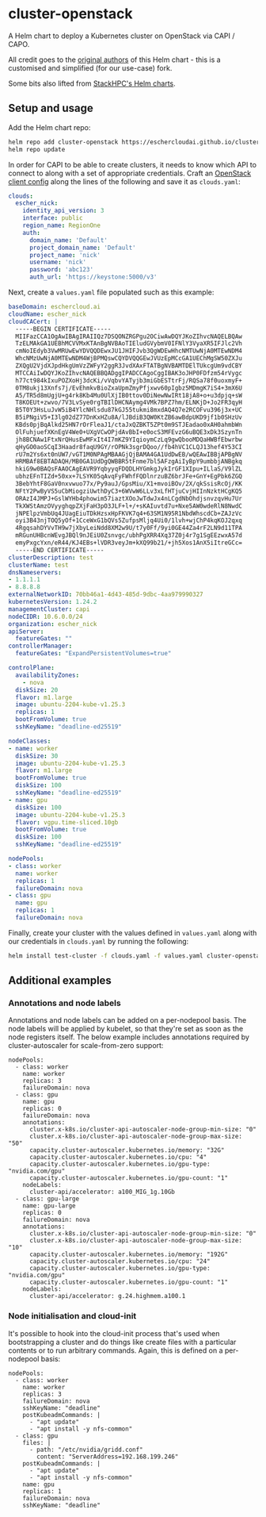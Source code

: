# cluster-openstack

A Helm chart to deploy a Kubernetes cluster on OpenStack via CAPI / CAPO.

All credit goes to the [original authors](https://github.com/giantswarm/cluster-openstack) of this Helm chart - this is a customised and simplified (for our use-case) fork.

Some bits also lifted from [StackHPC's Helm charts](https://github.com/stackhpc/capi-helm-charts).

## Setup and usage

Add the Helm chart repo:

```sh
helm repo add cluster-openstack https://eschercloudai.github.io/cluster-openstack/
helm repo update
```

In order for CAPI to be able to create clusters, it needs to know which API to connect to along with a set of appropriate credentials.  Craft an [OpenStack client config](https://docs.openstack.org/python-openstackclient/latest/configuration/index.html) along the lines of the following and save it as `clouds.yaml`:

```yaml
clouds:
  escher_nick:
    identity_api_version: 3
    interface: public
    region_name: RegionOne
    auth:
      domain_name: 'Default'
      project_domain_name: 'Default'
      project_name: 'nick'
      username: 'nick'
      password: 'abc123'
      auth_url: 'https://keystone:5000/v3'
```

Next, create a `values.yaml` file populated such as this example:

```yaml
baseDomain: eschercloud.ai
cloudName: escher_nick
cloudCACert: |
  -----BEGIN CERTIFICATE-----
  MIIFazCCA1OgAwIBAgIRAIIQz7DSQONZRGPgu2OCiwAwDQYJKoZIhvcNAQELBQAw
  TzELMAkGA1UEBhMCVVMxKTAnBgNVBAoTIEludGVybmV0IFNlY3VyaXR5IFJlc2Vh
  cmNoIEdyb3VwMRUwEwYDVQQDEwxJU1JHIFJvb3QgWDEwHhcNMTUwNjA0MTEwNDM4
  WhcNMzUwNjA0MTEwNDM4WjBPMQswCQYDVQQGEwJVUzEpMCcGA1UEChMgSW50ZXJu
  ZXQgU2VjdXJpdHkgUmVzZWFyY2ggR3JvdXAxFTATBgNVBAMTDElTUkcgUm9vdCBY
  MTCCAiIwDQYJKoZIhvcNAQEBBQADggIPADCCAgoCggIBAK3oJHP0FDfzm54rVygc
  h77ct984kIxuPOZXoHj3dcKi/vVqbvYATyjb3miGbESTtrFj/RQSa78f0uoxmyF+
  0TM8ukj13Xnfs7j/EvEhmkvBioZxaUpmZmyPfjxwv60pIgbz5MDmgK7iS4+3mX6U
  A5/TR5d8mUgjU+g4rk8Kb4Mu0UlXjIB0ttov0DiNewNwIRt18jA8+o+u3dpjq+sW
  T8KOEUt+zwvo/7V3LvSye0rgTBIlDHCNAymg4VMk7BPZ7hm/ELNKjD+Jo2FR3qyH
  B5T0Y3HsLuJvW5iB4YlcNHlsdu87kGJ55tukmi8mxdAQ4Q7e2RCOFvu396j3x+UC
  B5iPNgiV5+I3lg02dZ77DnKxHZu8A/lJBdiB3QW0KtZB6awBdpUKD9jf1b0SHzUv
  KBds0pjBqAlkd25HN7rOrFleaJ1/ctaJxQZBKT5ZPt0m9STJEadao0xAH0ahmbWn
  OlFuhjuefXKnEgV4We0+UXgVCwOPjdAvBbI+e0ocS3MFEvzG6uBQE3xDk3SzynTn
  jh8BCNAw1FtxNrQHusEwMFxIt4I7mKZ9YIqioymCzLq9gwQbooMDQaHWBfEbwrbw
  qHyGO0aoSCqI3Haadr8faqU9GY/rOPNk3sgrDQoo//fb4hVC1CLQJ13hef4Y53CI
  rU7m2Ys6xt0nUW7/vGT1M0NPAgMBAAGjQjBAMA4GA1UdDwEB/wQEAwIBBjAPBgNV
  HRMBAf8EBTADAQH/MB0GA1UdDgQWBBR5tFnme7bl5AFzgAiIyBpY9umbbjANBgkq
  hkiG9w0BAQsFAAOCAgEAVR9YqbyyqFDQDLHYGmkgJykIrGF1XIpu+ILlaS/V9lZL
  ubhzEFnTIZd+50xx+7LSYK05qAvqFyFWhfFQDlnrzuBZ6brJFe+GnY+EgPbk6ZGQ
  3BebYhtF8GaV0nxvwuo77x/Py9auJ/GpsMiu/X1+mvoiBOv/2X/qkSsisRcOj/KK
  NFtY2PwByVS5uCbMiogziUwthDyC3+6WVwW6LLv3xLfHTjuCvjHIInNzktHCgKQ5
  ORAzI4JMPJ+GslWYHb4phowim57iaztXOoJwTdwJx4nLCgdNbOhdjsnvzqvHu7Ur
  TkXWStAmzOVyyghqpZXjFaH3pO3JLF+l+/+sKAIuvtd7u+Nxe5AW0wdeRlN8NwdC
  jNPElpzVmbUq4JUagEiuTDkHzsxHpFKVK7q4+63SM1N95R1NbdWhscdCb+ZAJzVc
  oyi3B43njTOQ5yOf+1CceWxG1bQVs5ZufpsMljq4Ui0/1lvh+wjChP4kqKOJ2qxq
  4RgqsahDYVvTH9w7jXbyLeiNdd8XM2w9U/t7y0Ff/9yi0GE44Za4rF2LN9d11TPA
  mRGunUHBcnWEvgJBQl9nJEiU0Zsnvgc/ubhPgXRR4Xq37Z0j4r7g1SgEEzwxA57d
  emyPxgcYxn/eR44/KJ4EBs+lVDR3veyJm+kXQ99b21/+jh5Xos1AnX5iItreGCc=
  -----END CERTIFICATE-----
clusterDescription: test
clusterName: test
dnsNameservers:
- 1.1.1.1
- 8.8.8.8
externalNetworkID: 70bb46a1-4d43-485d-9dbc-4aa979990327
kubernetesVersion: 1.24.2
managementCluster: capi
nodeCIDR: 10.6.0.0/24
organization: escher_nick
apiServer:
  featureGates: ""
controllerManager:
  featureGates: "ExpandPersistentVolumes=true"

controlPlane:
  availabilityZones:
    - nova
  diskSize: 20
  flavor: m1.large
  image: ubuntu-2204-kube-v1.25.3
  replicas: 1
  bootFromVolume: true
  sshKeyName: "deadline-ed25519"

nodeClasses:
- name: worker
  diskSize: 30
  image: ubuntu-2204-kube-v1.25.3
  flavor: m1.large
  bootFromVolume: true
  diskSize: 100
  sshKeyName: "deadline-ed25519"
- name: gpu
  diskSize: 100
  image: ubuntu-2204-kube-v1.25.3
  flavor: vgpu.time-sliced.10gb
  bootFromVolume: true
  diskSize: 100
  sshKeyName: "deadline-ed25519"

nodePools:
- class: worker
  name: worker
  replicas: 1
  failureDomain: nova
- class: gpu
  name: gpu
  replicas: 1
  failureDomain: nova
```

Finally, create your cluster with the values defined in `values.yaml` along with our credentials in `clouds.yaml` by running the following:

```sh
helm install test-cluster -f clouds.yaml -f values.yaml cluster-openstack/cluster-openstack
```

## Additional examples

### Annotations and node labels

Annotations and node labels can be added on a per-nodepool basis.  The node labels will be applied by kubelet, so that they're set as soon as the node registers itself.  The below example includes annotations required by cluster-autoscaler for scale-from-zero support:

```
nodePools:
  - class: worker
    name: worker
    replicas: 3
    failureDomain: nova
  - class: gpu
    name: gpu
    replicas: 0
    failureDomain: nova
    annotations:
      cluster.x-k8s.io/cluster-api-autoscaler-node-group-min-size: "0"
      cluster.x-k8s.io/cluster-api-autoscaler-node-group-max-size: "50"
      capacity.cluster-autoscaler.kubernetes.io/memory: "32G"
      capacity.cluster-autoscaler.kubernetes.io/cpu: "4"
      capacity.cluster-autoscaler.kubernetes.io/gpu-type: "nvidia.com/gpu"
      capacity.cluster-autoscaler.kubernetes.io/gpu-count: "1"
    nodeLabels:
      cluster-api/accelerator: a100_MIG_1g.10Gb
  - class: gpu-large
    name: gpu-large
    replicas: 0
    failureDomain: nova
    annotations:
      cluster.x-k8s.io/cluster-api-autoscaler-node-group-min-size: "0"
      cluster.x-k8s.io/cluster-api-autoscaler-node-group-max-size: "10"
      capacity.cluster-autoscaler.kubernetes.io/memory: "192G"
      capacity.cluster-autoscaler.kubernetes.io/cpu: "24"
      capacity.cluster-autoscaler.kubernetes.io/gpu-type: "nvidia.com/gpu"
      capacity.cluster-autoscaler.kubernetes.io/gpu-count: "1"
    nodeLabels:
      cluster-api/accelerator: g.24.highmem.a100.1
```

### Node initialisation and cloud-init

It's possible to hook into the cloud-init process that's used when bootstrapping a cluster and do things like create files with a particular contents or to run arbitrary commands.  Again, this is defined on a per-nodepool basis:

```
nodePools:
  - class: worker
    name: worker
    replicas: 3
    failureDomain: nova
    sshKeyName: "deadline"
    postKubeadmCommands: |
      - "apt update"
      - "apt install -y nfs-common"
  - class: gpu
    files: |
      - path: "/etc/nvidia/gridd.conf"
        content: "ServerAddress=192.168.199.246"
    postKubeadmCommands: |
      - "apt update"
      - "apt install -y nfs-common"
    name: gpu
    replicas: 1
    failureDomain: nova
    sshKeyName: "deadline"
```

